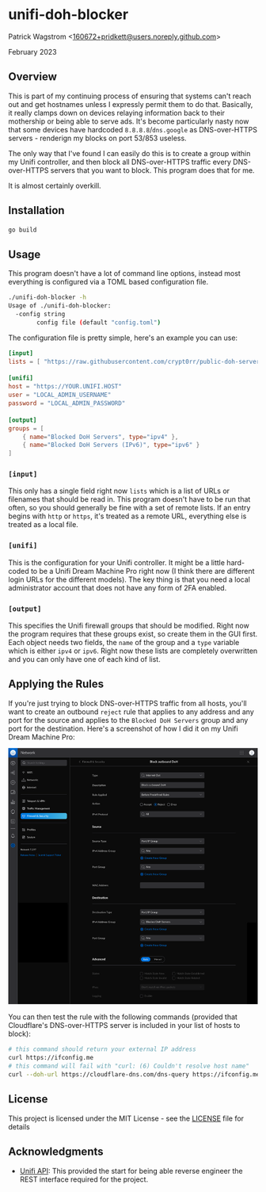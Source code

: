 unifi-doh-blocker
=================

Patrick Wagstrom &lt;160672+pridkett@users.noreply.github.com&gt;

February 2023

Overview
--------

This is part of my continuing process of ensuring that systems can't reach out and get hostnames unless I expressly permit them to do that. Basically, it really clamps down on devices relaying information back to their mothership or being able to serve ads. It's become particularly nasty now that some devices have hardcoded `8.8.8.8`/`dns.google` as DNS-over-HTTPS servers - renderign my blocks on port 53/853 useless.

The only way that I've found I can easily do this is to create a group within my Unifi controller, and then block all DNS-over-HTTPS traffic every DNS-over-HTTPS servers that you want to block. This program does that for me.

It is almost certainly overkill.

Installation
------------

```bash
go build
```

Usage
-----

This program doesn't have a lot of command line options, instead most everything is configured via a TOML based configuration file.

```bash
./unifi-doh-blocker -h
Usage of ./unifi-doh-blocker:
  -config string
    	config file (default "config.toml")
```

The configuration file is pretty simple, here's an example you can use:

```toml
[input]
lists = [ "https://raw.githubusercontent.com/crypt0rr/public-doh-servers/main/dns.list" ]

[unifi]
host = "https://YOUR.UNIFI.HOST"
user = "LOCAL_ADMIN_USERNAME"
password = "LOCAL_ADMIN_PASSWORD"

[output]
groups = [
    { name="Blocked DoH Servers", type="ipv4" },
    { name="Blocked DoH Servers (IPv6)", type="ipv6" }
]
```

### `[input]`

This only has a single field right now `lists` which is a list of URLs or filenames that should be read in. This program doesn't have to be run that often, so you should generally be fine with a set of remote lists. If an entry begins with `http` or `https`, it's treated as a remote URL, everything else is treated as a local file.

### `[unifi]`

This is the configuration for your Unifi controller. It might be a little hard-coded to be a Unifi Dream Machine Pro right now (I think there are different login URLs for the different models). The key thing is that you need a local administrator account that does not have any form of 2FA enabled.

### `[output]`

This specifies the Unifi firewall groups that should be modified. Right now the program requires that these groups exist, so create them in the GUI first. Each object needs two fields, the `name` of the group and a `type` variable which is either `ipv4` or `ipv6`. Right now these lists are completely overwritten and you can only have one of each kind of list.

Applying the Rules
------------------

If you're just trying to block DNS-over-HTTPS traffic from all hosts, you'll want to create an outbound `reject` rule that applies to any address and any port for the source and applies to the `Blocked DoH Servers` group and any port for the destination. Here's a screenshot of how I did it on my Unifi Dream Machine Pro:

![Unifi Firewall Rule](docs/firewall_rule.png)

You can then test the rule with the following commands (provided that Cloudflare's DNS-over-HTTPS server is included in your list of hosts to block):

```bash
# this command should return your external IP address
curl https://ifconfig.me
# this command will fail with "curl: (6) Couldn't resolve host name"
curl --doh-url https://cloudflare-dns.com/dns-query https://ifconfig.me
```

License
-------

This project is licensed under the MIT License - see the [LICENSE](LICENSE) file for details

Acknowledgments
---------------

* [Unifi API](https://ubntwiki.com/products/software/unifi-controller/api): This provided the start for being able reverse engineer the REST interface required for the project.

